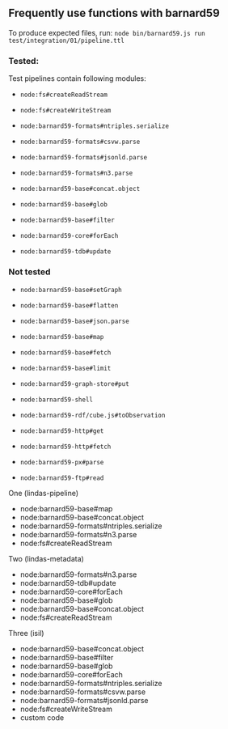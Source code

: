 ## Frequently use functions with barnard59

To produce expected files, run:
`node bin/barnard59.js run test/integration/01/pipeline.ttl`
### Tested:
Test pipelines contain following modules:
* `node:fs#createReadStream`
* `node:fs#createWriteStream`

* `node:barnard59-formats#ntriples.serialize`
* `node:barnard59-formats#csvw.parse`
* `node:barnard59-formats#jsonld.parse`
* `node:barnard59-formats#n3.parse`

* `node:barnard59-base#concat.object`
* `node:barnard59-base#glob`
* `node:barnard59-base#filter`

* `node:barnard59-core#forEach`
* `node:barnard59-tdb#update`


### Not tested

* `node:barnard59-base#setGraph`
* `node:barnard59-base#flatten`
* `node:barnard59-base#json.parse`
* `node:barnard59-base#map`
* `node:barnard59-base#fetch`
* `node:barnard59-base#limit`

* `node:barnard59-graph-store#put`
* `node:barnard59-shell`
* `node:barnard59-rdf/cube.js#toObservation`
* `node:barnard59-http#get`
* `node:barnard59-http#fetch`
* `node:barnard59-px#parse`
* `node:barnard59-ftp#read`



One (lindas-pipeline)
* node:barnard59-base#map
* node:barnard59-base#concat.object
* node:barnard59-formats#ntriples.serialize
* node:barnard59-formats#n3.parse
* node:fs#createReadStream

Two (lindas-metadata)
* node:barnard59-formats#n3.parse
* node:barnard59-tdb#update
* node:barnard59-core#forEach
* node:barnard59-base#glob
* node:barnard59-base#concat.object
* node:fs#createReadStream

Three (isil)
* node:barnard59-base#concat.object
* node:barnard59-base#filter
* node:barnard59-base#glob
* node:barnard59-core#forEach
* node:barnard59-formats#ntriples.serialize
* node:barnard59-formats#csvw.parse
* node:barnard59-formats#jsonld.parse
* node:fs#createWriteStream
* custom code

